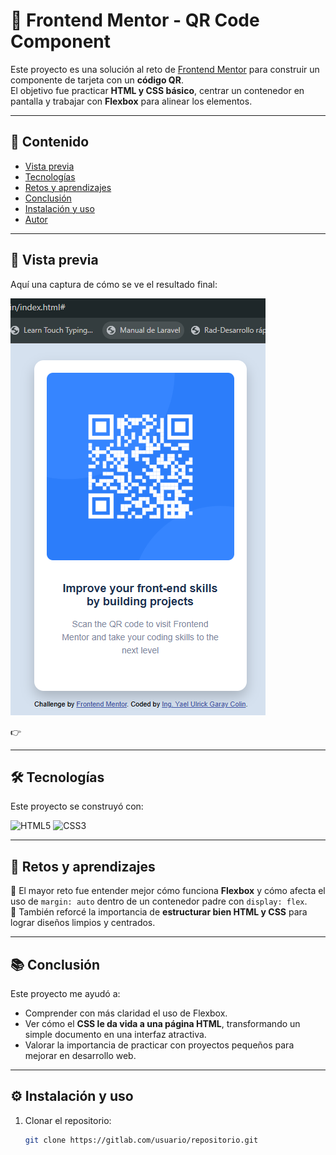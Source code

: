 # 📱 Frontend Mentor - QR Code Component

Este proyecto es una solución al reto de [Frontend Mentor](https://www.frontendmentor.io/challenges/qr-code-component-iux_sIO_H) para construir un componente de tarjeta con un **código QR**.  
El objetivo fue practicar **HTML y CSS básico**, centrar un contenedor en pantalla y trabajar con **Flexbox** para alinear los elementos.

---

## 📑 Contenido
- [Vista previa](#vista-previa)
- [Tecnologías](#tecnologías)
- [Retos y aprendizajes](#retos-y-aprendizajes)
- [Conclusión](#conclusión)
- [Instalación y uso](#instalación-y-uso)
- [Autor](#autor)

---

## 📸 Vista previa
Aquí una captura de cómo se ve el resultado final:  

![Vista previa del proyecto](images/Resultado.png)

👉 

---

## 🛠️ Tecnologías
Este proyecto se construyó con:

![HTML5](https://img.shields.io/badge/HTML5-E34F26?style=for-the-badge&logo=html5&logoColor=white)
![CSS3](https://img.shields.io/badge/CSS3-1572B6?style=for-the-badge&logo=css3&logoColor=white)

---

## 🚀 Retos y aprendizajes
🔹 El mayor reto fue entender mejor cómo funciona **Flexbox** y cómo afecta el uso de `margin: auto` dentro de un contenedor padre con `display: flex`.  
🔹 También reforcé la importancia de **estructurar bien HTML y CSS** para lograr diseños limpios y centrados.  

---

## 📚 Conclusión
Este proyecto me ayudó a:  
- Comprender con más claridad el uso de Flexbox.  
- Ver cómo el **CSS le da vida a una página HTML**, transformando un simple documento en una interfaz atractiva.  
- Valorar la importancia de practicar con proyectos pequeños para mejorar en desarrollo web.  

---

## ⚙️ Instalación y uso
1. Clonar el repositorio:  
   ```bash
   git clone https://gitlab.com/usuario/repositorio.git
